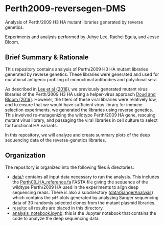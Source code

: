 # Perth2009-reversegen-DMS
Analysis of Perth/2009 H3 HA mutant libraries generated by reverse genetics.

Experiments and analysis performed by Juhye Lee, Rachel Eguia, and Jesse Bloom.

## Brief Summary & Rationale
This repository contains analysis of Perth/2009 H3 HA mutant libraries generated by reverse genetics.
These libraries were generated and used for mutational antigenic profiling of monoclonal antibodies and polyclonal sera. 

As described in [Lee et al (2018)](https://www.pnas.org/content/115/35/E8276), we previously generated mutant virus libraries of the Perth/2009 H3 HA using a helper-virus approach [Doud and Bloom (2016)](https://www.mdpi.com/1999-4915/8/6/155).
However, the titers of these viral libraries were relatively low, and to ensure that we would have sufficient virus library for immune selection experiments, we generated the libraries using reverse genetics. 
This involved re-mutagenizing the wildtype Perth/2009 HA gene, rescuing mutant virus library, and passaging the viral libraries in cell culture to select for functional HA variants.

In this repository, we will analyze and create summary plots of the deep sequencing data of the reverse-genetics libraries. 

## Organization
The repository is organized into the following files & directories:

  - [data/](./data): contains all input data necessary to run the analysis. This includes the [Perth09_HA_reference.fa](./data/Perth09_HA_reference.fa) FASTA file giving the sequence of the wildtype Perth/2009 HA used in the experiments to align deep sequencing reads. There is also a subdirectory ([data/SangerAnalysis](./data/SangerAnalysis/)) which contains the `pdf` plots generated by analyzing Sanger sequencing data of 30 randomly selected clones from the mutant plasmid libraries.
  - [results](./data): all results are placed in this directory.
  - [analysis_notebook.ipynb](analysis_notebook.ipynb): this is the Jupyter notebook that contains the code to analyze the deep sequencing data.